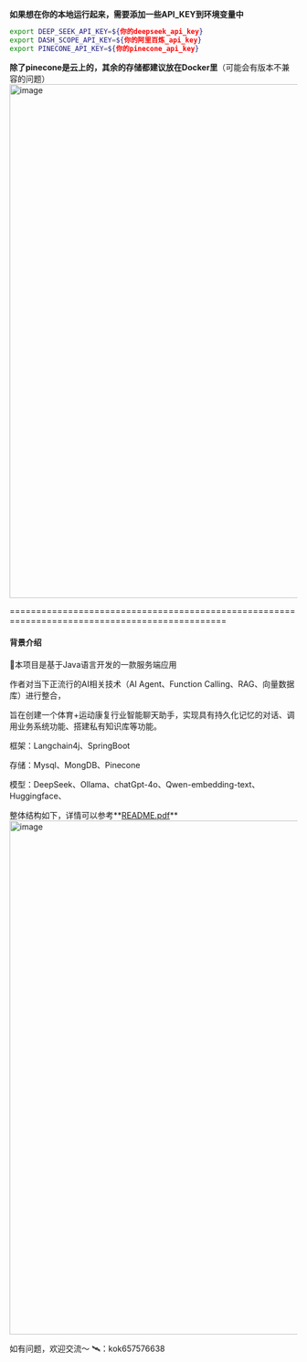 **如果想在你的本地运行起来，需要添加一些API_KEY到环境变量中**

```sh
export DEEP_SEEK_API_KEY=${你的deepseek_api_key}
export DASH_SCOPE_API_KEY=${你的阿里百炼_api_key}
export PINECONE_API_KEY=${你的pinecone_api_key}
```

**除了pinecone是云上的，其余的存储都建议放在Docker里**（可能会有版本不兼容的问题）
<img width="900" alt="image" src="https://github.com/user-attachments/assets/ab2bbb6f-9623-4c1c-9ae6-6672dd4549a8" />


===============================================================================================

#### 背景介绍
🤖️本项目是基于Java语言开发的一款服务端应用

作者对当下正流行的AI相关技术（AI Agent、Function Calling、RAG、向量数据库）进行整合，

旨在创建一个体育+运动康复行业智能聊天助手，实现具有持久化记忆的对话、调用业务系统功能、搭建私有知识库等功能。

框架：Langchain4j、SpringBoot

存储：Mysql、MongDB、Pinecone

模型：DeepSeek、Ollama、chatGpt-4o、Qwen-embedding-text、Huggingface、

整体结构如下，详情可以参考**[README.pdf](https://github.com/Fruank4/LLM-App-Action/blob/main/README.pdf)**
<img width="900" alt="image" src="https://github.com/user-attachments/assets/217df64c-781b-421a-a684-8c0c7df54413" />

如有问题，欢迎交流～
🛰️：kok657576638




